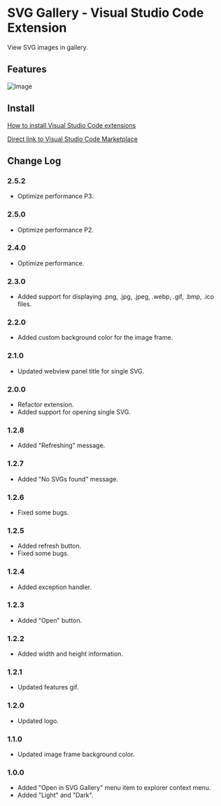 # SVG Gallery - Visual Studio Code Extension

View SVG images in gallery.

## Features

![Image](https://raw.githubusercontent.com/codelab2006/svg-gallery/master/images/features.gif)

## Install

[How to install Visual Studio Code extensions](https://code.visualstudio.com/docs/editor/extension-gallery)

[Direct link to Visual Studio Code Marketplace](https://marketplace.visualstudio.com/items?itemName=developer2006.svg-gallery)

## Change Log

### 2.5.2

- Optimize performance P3.

### 2.5.0

- Optimize performance P2.

### 2.4.0

- Optimize performance.

### 2.3.0

- Added support for displaying .png, .jpg, .jpeg, .webp, .gif, .bmp, .ico files.

### 2.2.0

- Added custom background color for the image frame.

### 2.1.0

- Updated webview panel title for single SVG.

### 2.0.0

- Refactor extension.
- Added support for opening single SVG.

### 1.2.8

- Added "Refreshing" message.

### 1.2.7

- Added "No SVGs found" message.

### 1.2.6

- Fixed some bugs.

### 1.2.5

- Added refresh button.
- Fixed some bugs.

### 1.2.4

- Added exception handler.

### 1.2.3

- Added "Open" button.

### 1.2.2

- Added width and height information.

### 1.2.1

- Updated features gif.

### 1.2.0

- Updated logo.

### 1.1.0

- Updated image frame background color.

### 1.0.0

- Added "Open in SVG Gallery" menu item to explorer context menu.
- Added "Light" and "Dark".
